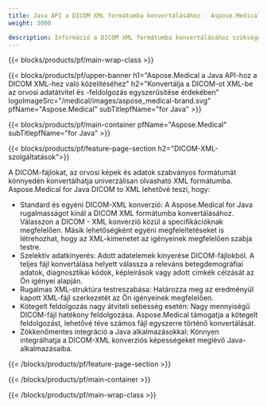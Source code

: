 ```yaml
---
title: Java API a DICOM XML formátumba konvertálásához - Aspose.Medical
weight: 3000

description: Információ a DICOM XML formátumba konvertálásához szükséges Aspose.Medical Java API-hoz
---
```


{{< blocks/products/pf/main-wrap-class >}}

{{< blocks/products/pf/upper-banner h1="Aspose.Medical a Java API-hoz a DICOM XML-hez való közelítéséhez" h2="Konvertálja a DICOM-ot XML-be az orvosi adatátvitel és -feldolgozás egyszerűsítése érdekében" logoImageSrc="/medical/images/aspose_medical-brand.svg" pfName="Aspose.Medical" subTitlepfName="for Java" >}}

{{< blocks/products/pf/main-container pfName="Aspose.Medical" subTitlepfName="for Java" >}}

{{< blocks/products/pf/feature-page-section h2="DICOM-XML-szolgáltatások">}}

<p>A DICOM-fájlokat, az orvosi képek és adatok szabványos formátumát könnyedén konvertálhatja univerzálisan olvasható XML formátumba. Aspose.Medical for Java DICOM to XML lehetővé teszi, hogy:</p>

<ul>
<li>Standard és egyéni DICOM-XML konverzió: A Aspose.Medical for Java rugalmasságot kínál a DICOM XML formátumba konvertálásához. Válasszon a DICOM - XML konverzió közül a specifikációknak megfelelően. Másik lehetőségként egyéni megfeleltetéseket is létrehozhat, hogy az XML-kimenetet az igényeinek megfelelően szabja testre.</li>
<li>Szelektív adatkinyerés: Adott adatelemek kinyerése DICOM-fájlokból. A teljes fájl konvertálása helyett válassza a releváns betegdemográfiai adatok, diagnosztikai kódok, képleírások vagy adott címkék célzását az Ön igényei alapján.</li>
<li>Rugalmas XML-struktúra testreszabása: Határozza meg az eredményül kapott XML-fájl szerkezetét az Ön igényeinek megfelelően.</li>
<li>Kötegelt feldolgozás nagy átviteli sebesség esetén: Nagy mennyiségű DICOM-fájl hatékony feldolgozása. Aspose.Medical támogatja a kötegelt feldolgozást, lehetővé téve számos fájl egyszerre történő konvertálását.</li>
<li>Zökkenőmentes integráció a Java alkalmazásokkal: Könnyen integrálhatja a DICOM-XML konverziós képességeket meglévő Java-alkalmazásaiba.</li>
</ul>

{{< /blocks/products/pf/feature-page-section >}}

{{< /blocks/products/pf/main-container >}}

{{< /blocks/products/pf/main-wrap-class >}}